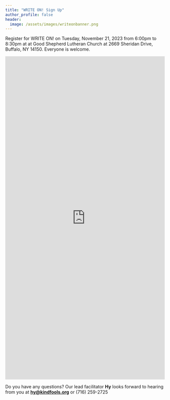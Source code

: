 ```yaml
---
title: "WRITE ON! Sign Up"
author_profile: false
header:
  image: /assets/images/writeonbanner.png
---
```


Register for WRITE ON! on Tuesday, November 21, 2023 from 6:00pm to 8:30pm at
at Good Shepherd Lutheran Church at 2669 Sheridan Drive, Buffalo, NY 14150.
Everyone is welcome.

<iframe src="https://docs.google.com/forms/d/e/1FAIpQLSek_PrcGqo_f9EajHCTh6m_Bg7T76rrjXrG3EChmPoMTyvUvg/viewform?embedded=true&usp=pp_url&entry.1094639681=Tues+Nov+21st+at+6:00pm+at+Good+Shepherd+Lutheran" width="100%" height="1020" frameborder="0" marginheight="0" marginwidth="0" onload = "window.parent.scrollTo(0,0)">Loading…</iframe>

Do you have any questions? Our lead facilitator **Hy** looks forward to hearing from you at **[hy@kindfools.org](mailto:hy@kindfools.org)** or (716) 259-2725
